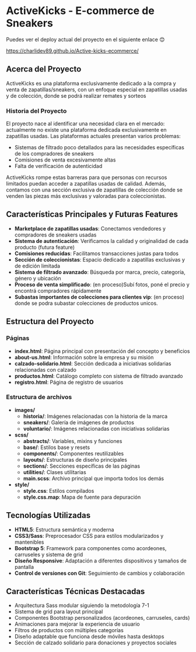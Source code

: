 # ActiveKicks - E-commerce de Sneakers

Puedes ver el deploy actual del proyecto en el siguiente enlace 😊 

https://charlidev89.github.io/Active-kicks-ecommerce/

## Acerca del Proyecto

ActiveKicks es una plataforma exclusivamente dedicado a la compra y venta de zapatillas/sneakers, con un enfoque especial en zapatillas usadas y de colección, donde se podrá realizar remates y sorteos

### Historia del Proyecto

El proyecto nace al identificar una necesidad clara en el mercado: actualmente no existe una plataforma  dedicada exclusivamente en zapatillas usadas. Las plataformas actuales presentan varios problemas:

- Sistemas de filtrado poco detallados para las necesidades específicas de los compradores de sneakers
- Comisiones de venta excesivamente altas
- Falta de verificación de autenticidad

ActiveKicks rompe estas barreras para que personas con recursos limitados puedan acceder a zapatillas usadas de calidad. Además, contamos con una sección exclusiva de zapatillas de colección donde se venden las piezas más exclusivas y valoradas para coleccionistas.

## Características Principales y Futuras Features

- **Marketplace de zapatillas usadas**: Conectamos vendedores y compradores de sneakers usadas
- **Sistema de autenticación**: Verificamos la calidad y originalidad de cada producto (futura feature)
- **Comisiones reducidas**: Facilitamos transacciones justas para todos
- **Sección de coleccionistas**: Espacio dedicado a zapatillas exclusivas y de edición limitada
- **Sistema de filtrado avanzado**: Búsqueda por marca, precio, categoría, género y ubicación
- **Proceso de venta simplificado**: (en proceso)Subí fotos, poné el precio y encontrá compradores rápidamente
- **Subastas importantes de colecciones para clientes vip**: (en proceso) donde se podra subastar colecciones de productos unicos.

## Estructura del Proyecto

### Páginas
- **index.html**: Página principal con presentación del concepto y beneficios
- **about-us.html**: Información sobre la empresa y su misión
- **calzado-solidario.html**: Sección dedicada a iniciativas solidarias relacionadas con calzado
- **productos.html**: Catálogo completo con sistema de filtrado avanzado
- **registro.html**: Página de registro de usuarios

### Estructura de archivos
- **images/**
  - **historia/**: Imágenes relacionadas con la historia de la marca
  - **sneakers/**: Galería de imágenes de productos
  - **voluntario/**: Imágenes relacionadas con iniciativas solidarias
- **scss/**
  - **abstracts/**: Variables, mixins y funciones
  - **base/**: Estilos base y resets
  - **components/**: Componentes reutilizables
  - **layouts/**: Estructuras de diseño principales
  - **sections/**: Secciones específicas de las páginas
  - **utilities/**: Clases utilitarias
  - **main.scss**: Archivo principal que importa todos los demás
- **style/**
  - **style.css**: Estilos compilados
  - **style.css.map**: Mapa de fuente para depuración

## Tecnologías Utilizadas

- **HTML5**: Estructura semántica y moderna
- **CSS3/Sass**: Preprocesador CSS para estilos modularizados y mantenibles
- **Bootstrap 5**: Framework para componentes como acordeones, carruseles y sistema de grid
- **Diseño Responsive**: Adaptación a diferentes dispositivos y tamaños de pantalla
- **Control de versiones con Git**: Seguimiento de cambios y colaboración

## Características Técnicas Destacadas

- Arquitectura Sass modular siguiendo la metodología 7-1
- Sistema de grid para layout principal
- Componentes Bootstrap personalizados (acordeones, carruseles, cards)
- Animaciones para mejorar la experiencia de usuario
- Filtros de productos con múltiples categorías
- Diseño adaptable que funciona desde móviles hasta desktops
- Sección de calzado solidario para donaciones y proyectos sociales



